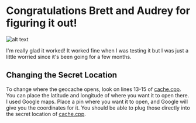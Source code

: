# Congratulations Brett and Audrey for figuring it out!

![alt text](../master/Misc./Open.jpg "You did it!!!")


I'm really glad it worked! It worked fine when I was testing it but I was just a little worried since it's been going for a few months.

## Changing the Secret Location

To change where the geocache opens, look on lines 13-15 of [cache.cpp](../master/cache.cpp). You can place the latitude and longitude of where you want it to open there. I used Google maps. Place a pin where you want it to open, and Google will give you the coordinates for it. You should be able to plug those directly into the secret location of [cache.cpp](../master/cache.cpp).

